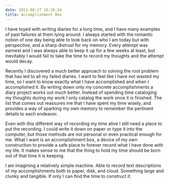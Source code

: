 ```yaml
---
date: 2011-08-27 19:26:24
title: Accomplishment Box
---
```


I have toyed with writing diaries for a long time, and I have many examples of past failures at them lying around. I always started with the romantic notion of one day being able to look back on who I am today but with perspective, and a sharp distrust for my memory. Every attempt was earnest and I was always able to keep it up for a few weeks at least, but inevitably I would fail to take the time to record my thoughts and the attempt would decay.

<!--more-->

Recently I discovered a much better approach to solving the root problem that has led to all my failed diaries. I want to feel like I have not wasted my time, so I want to know exactly what I have accomplished and when I accomplished it. By writing down only my concrete accomplishments a diary project works out much better. Instead of spending time cataloging my thoughts during my work I only catalog the work once it is finished. The list that comes out reassures me that I have spent my time wisely, and provides a way of sparking my own memory to remember the pertinent details to each endeavor.

Even with this different way of recording my time alive I still need a place to put the recording. I could write it down on paper or type it into the computer, but those methods are not personal or even practical enough for me. What I want is an accomplishment box, a device of my own construction to provide a safe place to forever record what I have done with my life. It makes sense to me that the thing to hold my time should be born out of that time it is keeping.

I am imagining a relatively simple machine. Able to record text descriptions of my accomplishments both to paper, disk, and cloud. Something large and clunky and tangible. If only I can find the time to construct it.
